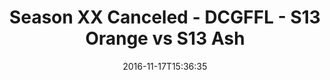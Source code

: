 ---
title: Season XX Canceled - DCGFFL - S13 Orange vs S13 Ash
teams-score:
- team: _teams/s13-orange.md
  score: 34
- team: _teams/s13-ash.md
  score: 28
mvp: P. Mabray (Orange); S. Croswell (Ash)
game-ball: S. Serio (Orange); K. McKinney (Ash)
season: 13
week: 0
date: '2016-11-17T15:36:35'
pageid: season-13-playoffs-november-13-2016-4822-vs-4808
---